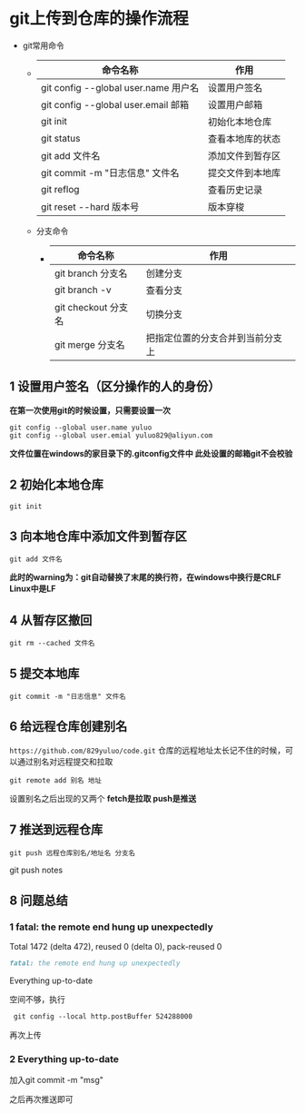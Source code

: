 

# git上传到仓库的操作流程

- git常用命令

  - | 命令名称                             | 作用             |
    | ------------------------------------ | ---------------- |
    | git config --global user.name 用户名 | 设置用户签名     |
    | git config --global user.email 邮箱  | 设置用户邮箱     |
    | git init                             | 初始化本地仓库   |
    | git status                           | 查看本地库的状态 |
    | git add 文件名                       | 添加文件到暂存区 |
    | git commit -m "日志信息" 文件名      | 提交文件到本地库 |
    | git reflog                           | 查看历史记录     |
    | git reset --hard 版本号              | 版本穿梭         |

  - 分支命令

    - | 命令名称            | 作用                             |
      | ------------------- | -------------------------------- |
      | git branch 分支名   | 创建分支                         |
      | git branch -v       | 查看分支                         |
      | git checkout 分支名 | 切换分支                         |
      | git  merge 分支名   | 把指定位置的分支合并到当前分支上 |

## 1 设置用户签名（区分操作的人的身份）

**在第一次使用git的时候设置，只需要设置一次**

```git
git config --global user.name yuluo
git config --global user.emial yuluo829@aliyun.com
```

**文件位置在windows的家目录下的.gitconfig文件中 此处设置的邮箱git不会校验**

## 2 初始化本地仓库

`git init`

## 3 向本地仓库中添加文件到暂存区

`git add 文件名`

**此时的warning为：git自动替换了末尾的换行符，在windows中换行是CRLF Linux中是LF**

## 4 从暂存区撤回

`git rm --cached 文件名`

## 5 提交本地库

`git commit -m "日志信息" 文件名`

## 6 给远程仓库创建别名

`https://github.com/829yuluo/code.git` 仓库的远程地址太长记不住的时候，可以通过别名对远程提交和拉取

`git remote add 别名 地址`

设置别名之后出现的又两个 **fetch是拉取  push是推送**

## 7 推送到远程仓库

`git push 远程仓库别名/地址名 分支名`

git push notes <file>

## 8 问题总结

### 1 fatal: the remote end hung up unexpectedly

Total 1472 (delta 472), reused 0 (delta 0), pack-reused 0

```md
fatal: the remote end hung up unexpectedly
```

Everything up-to-date

空间不够，执行

```md
 git config --local http.postBuffer 524288000
```

再次上传

### 2 Everything up-to-date

加入git commit -m "msg"

之后再次推送即可

